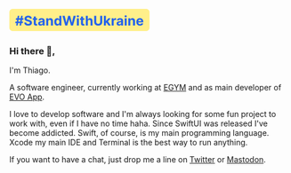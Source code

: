 [![Stand With Ukraine](https://raw.githubusercontent.com/vshymanskyy/StandWithUkraine/main/badges/StandWithUkraine.svg)](https://stand-with-ukraine.pp.ua)

### Hi there 👋,

I'm Thiago.

A software engineer, currently working at [EGYM](https://github.com/egym) and as main developer of [EVO App](https://github.com/evolution-app).

I love to develop software and I'm always looking for some fun project to work with, even if I have no time haha. Since SwiftUI was released I've become addicted. Swift, of course, is my main programming language. Xcode my main IDE and Terminal is the best way to run anything.

If you want to have a chat, just drop me a line on [Twitter](https://twitter.com/tholanda) or [Mastodon](https://mastodon.social/@tholanda).
